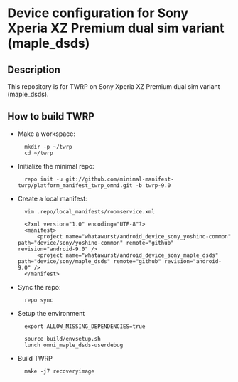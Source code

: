 Device configuration for Sony Xperia XZ Premium dual sim variant (maple_dsds)
========================================================

Description
-----------

This repository is for TWRP on Sony Xperia XZ Premium dual sim variant (maple_dsds).

How to build TWRP
----------------------

* Make a workspace:

        mkdir -p ~/twrp
        cd ~/twrp

* Initialize the minimal repo:

        repo init -u git://github.com/minimal-manifest-twrp/platform_manifest_twrp_omni.git -b twrp-9.0

* Create a local manifest:

        vim .repo/local_manifests/roomservice.xml

        <?xml version="1.0" encoding="UTF-8"?>
        <manifest>
            <project name="whatawurst/android_device_sony_yoshino-common" path="device/sony/yoshino-common" remote="github" revision="android-9.0" />
            <project name="whatawurst/android_device_sony_maple_dsds" path="device/sony/maple_dsds" remote="github" revision="android-9.0" />
        </manifest>

* Sync the repo:

        repo sync

* Setup the environment

        export ALLOW_MISSING_DEPENDENCIES=true

        source build/envsetup.sh
        lunch omni_maple_dsds-userdebug

* Build TWRP

        make -j7 recoveryimage
